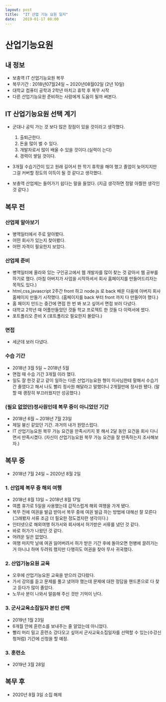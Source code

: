 ```yaml
---
layout: post
title:  "IT 산업 기능 요원 일지"
date:   2019-01-17 08:00
---
```


# 산업기능요원

## 내 정보

* 보충역 IT 산업기능요원 복무
* 복무기간 : 2018년07월24일 ~ 2020년08월02일 (2년 10일)
* 대학교 컴퓨터 공학과 2학년 마치고 휴학 후 복무 시작
* 다른 산업기능요원 준비하는 사람에게 도움이 될까 써본다.

## IT 산업기능요원 선택 계기

* 군대나 공익 가는 것 보다 많은 장점이 있을 것이라고 생각했다.
    1. 출퇴근한다.
    2. 돈을 많이 벌 수 있다.
    3. 개발자로서 많이 배울 수 있을 것이다.(실력이 는다)
    4. 경력이 쌓일 것이다.

* 3개월 수습기간이 있고 원래 길어서 한 학기 휴학을 해야 했고 졸업이 늦어지지만 그걸 커버할 정도의 이득이 될 것 같다고 생각했다.
* 보충역 산업체는 들어가기 쉽다는 말을 들었다. (지금 생각하면 정말 아찔한 생각인것 같다.)

## 복무 전

### 산업체 알아보기

* 병역일터에서 주로 알아봤다.
* 어떤 회사가 있는지 찾아봤다.
* 어떤 자격이 필요한지 보았다.

### 산업체 준비

* 병역일터에 올라와 있는 구인공고에서 웹 개발자를 많이 찾는 것 같아서 웹 공부를 하기로 했다. (마침 아버지가 사업을 시작하셔서 회사 홈페이지를 만들어드리자는 목적도 있다.)
* html,css,javascript 2주간 front 하고 node.js 로 back 배운 다음에 아버지 회사 홈페이지 만들기 시작했다. (홈페이지를 back 부터 front 까지 다 만들어야 했다.)
* 홈 페이지 만드는 중간에 면접 한 번 봐 보고 싶어서 면접 보러 다녔다.
* 대학교 2학년 때 어플만들었던 것들 학교 프로젝트 한 것들 다 이력서에 썼다.
* 포트폴리오 준비 X (포트폴리오 필요한지 몰랐다.)

### 면접

* 세군데 보러 다녔다.

### 수습 기간

* 2018년 3월 5일 ~ 2018년 5월
* 면접 때 수습 기간 3개월 이라 했다.
* 일도 잘 한것 같고 같이 일하는 다른 산업기능요원 형이 이사님한테 말해서 수습기간 줄였다고 해서 나도 빨리 정사원 해달라고 말했더니 2개월만에 정사원 됐다. (말할 때 괭장히 부끄러웠지만 성공했다.)

### (필요 없었던)정사원인데 복무 중이 아니었던 기간

* 2018년 6월 ~ 2018년 7월 23일
* 제일 븅신 같았던 기간. 과거의 내가 원망스럽다.
* IT 산업기능요원 복무 가능 요건을 만족시키지 못 해서 2달 동안 요건을 회사 다니면서 만족시켰다. (자신이 산업기능요원 복무 가능 요건을 잘 만족하는지 조사해보자.)

## 복무 중

* 2018년 7월 24일 ~ 2020년 8월 2일

### 1. 산업체 복무 중 해외 여행

* 2018년 8월 13일 ~ 2018년 8월 17일
* 여름 휴가로 5일을 사용했는데 갑작스럽게 해외 여행을 가게 됐다.
* 복무 전에 여권을 발급 받아서 복무 중에 여권 발급 하는 방법에 대해선 잘 모른다 (그래봤자 서류 조금 더 필요한 정도겠지란 생각이다.)
* 인터넷으로 해외여행 허가서와 회사에서 허가받은 서류를 냈던 것 같다.
* 바로 허가가 나왔던 것 같다.
* 어려운 일은 없었다.
* 여행 마지막 날에 여권 잃어버려서 허가 받은 기간 후에 돌아오면 헌병에 끌려가는 거 아니냐 하며 두려워 했지만 다행히도 여권을 찾아 무사 귀국했다.

### 2. 산업기능요원 교육

* 오후에 산업기능요원 교육을 받으러 갔다왔다.
* 가서 강의를 듣고 문제를 풀고 냈어야 했는데 문제에 대한 정답을 핸드폰으로 다 찾고 듣다가 많이 졸았다.
* 노무사 분이 나와서 말씀해 주신 것만 기억이 난다.

### 3. 군사교육소집일자 본인 선택

* 2019년 1월 23일
* 6개월 안에 훈련소를 보내주는 줄 알았는데 아니었다.
* 빨리 머리 밀고 훈련소 갔다오고 싶어서 군사교육소집일자를 선택할 수 있는(수강신청처럼) 기간에 신청을 할 예정.

### 3. 훈련소

* 2019년 3월 28일

## 복무 후

* 2020년 8월 3일 소집 해제